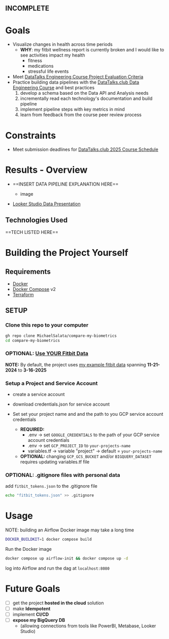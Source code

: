 INCOMPLETE
---
# Goals
- Visualize changes in health across time periods
	- **WHY**: my fitbit wellness report is currently broken and I would like to see activities impact my health
		- fitness
		- medications
		- stressful life events
- Meet [DataTalks Engineering Course Project Evaluation Criteria](https://github.com/DataTalksClub/data-engineering-zoomcamp/tree/main/projects#evaluation-criteria)
- Practice building data pipelines with the [DataTalks.club Data Engineering Course](https://github.com/DataTalksClub/data-engineering-zoomcamp) and best practices
	1. develop a schema based on the Data API and Analysis needs
	2. incrementally read each technology's documentation and build pipeline
	3. implement pipeline steps with key metrics in mind
	4. learn from feedback from the course peer review process

# Constraints
- Meet submission deadlines for [DataTalks.club 2025 Course Schedule](https://courses.datatalks.club/de-zoomcamp-2025/)

# Results - Overview
- ==INSERT DATA PIPELINE EXPLANATION HERE==
	- image

- [Looker Studio Data Presentation](https://lookerstudio.google.com/reporting/08b71d97-dc73-4d66-a694-e027c0d68330)

## Technologies Used
==TECH LISTED HERE==

# Building the Project Yourself
## Requirements
- [Docker](https://docs.docker.com/get-docker/)
- [Docker Compose](https://docs.docker.com/compose/install/) v2
- [Terraform](https://developer.hashicorp.com/terraform/install?product_intent=terraform)

## SETUP

### Clone this repo to your computer
```bash
gh repo clone MichaelSalata/compare-my-biometrics
cd compare-my-biometrics
```

### OPTIONAL: [Use YOUR Fitbit Data](https://github.com/MichaelSalata/compare-my-biometrics/blob/main/Include-Your-Fitbit-Data.md)
**NOTE:** By default, the project uses [my example fitbit data](https://github.com/MichaelSalata/compare-my-biometrics/tree/main/airflow-gcp/example_data)  spanning **11-21-2024**  to  **3-16-2025**

### Setup a Project and Service Account
- create a service account

- download credentials.json for service account

- Set set your project name and and the path to you GCP service account credentials
	- **REQUIRED:**
		- .env -> set `GOOGLE_CREDENTIALS` to the path of your GCP service account credentials 
		- .env -> set `GCP_PROJECT_ID` to `your-projects-name`
		- variables.tf -> variable "project" -> default =  `your-projects-name`
	- **OPTIONAL:** changing `GCP_GCS_BUCKET` and/or `BIGQUERY_DATASET` requires updating variables.tf file

### OPTIONAL: .gitignore files with personal data
add `fitbit_tokens.json` to the .gitignore file
```bash
echo "fitbit_tokens.json" >> .gitignore
```

# Usage
NOTE: building an Airflow Docker image may take a long time
```bash
DOCKER_BUILDKIT=1 docker compose build
```

Run the Docker image
```bash
docker compose up airflow-init && docker compose up -d
```

log into Airflow and run the dag at `localhost:8080`

# Future Goals
- [ ] get the project **hosted in the cloud** solution
- [ ] make **Idempotent**
- [ ] implement **CI/CD**
- [ ] **expose my BigQuery DB**
	- (allowing connections from tools like PowerBI, Metabase, Looker Studio)

